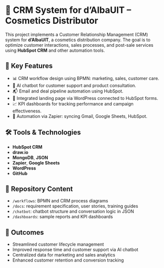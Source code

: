 # 🧴 CRM System for d’AlbaUIT – Cosmetics Distributor

This project implements a Customer Relationship Management (CRM) system for **d’AlbaUIT**, a cosmetics distribution company. The goal is to optimize customer interactions, sales processes, and post-sale services using **HubSpot CRM** and other automation tools.

## 🚀 Key Features
- 📊 CRM workflow design using BPMN: marketing, sales, customer care.
- 🤖 AI chatbot for customer support and product consultation.
- 📬 Email and deal pipeline automation using HubSpot.
- 🧩 Integrated landing page via WordPress connected to HubSpot forms.
- 📈 KPI dashboards for tracking performance and campaign effectiveness.
- 🔄 Automation via Zapier: syncing Gmail, Google Sheets, HubSpot.
  
## 🛠️ Tools & Technologies
- **HubSpot CRM**
- **draw.io**
- **MongoDB**, **JSON**
- **Zapier**, **Google Sheets**
- **WordPress**
- **GitHub**

## 📁 Repository Content
- `/workflows`: BPMN and CRM process diagrams  
- `/docs`: requirement specification, user stories, training guides  
- `/chatbot`: chatbot structure and conversation logic in JSON  
- `/dashboards`: sample reports and KPI dashboards  

## 📌 Outcomes
- Streamlined customer lifecycle management
- Improved response time and customer support via AI chatbot
- Centralized data for marketing and sales analytics
- Enhanced customer retention and conversion tracking

